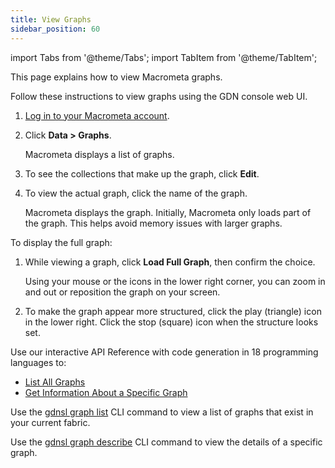 ```yaml
---
title: View Graphs
sidebar_position: 60
---
```


import Tabs from '@theme/Tabs';
import TabItem from '@theme/TabItem';

This page explains how to view Macrometa graphs.

<Tabs groupId="operating-systems">
<TabItem value="console" label="Web Console">

Follow these instructions to view graphs using the GDN console web UI.

1. [Log in to your Macrometa account](https://auth.paas.macrometa.io/).
1. Click **Data > Graphs**.

   Macrometa displays a list of graphs.

1. To see the collections that make up the graph, click **Edit**.
1. To view the actual graph, click the name of the graph.

   Macrometa displays the graph. Initially, Macrometa only loads part of the graph. This helps avoid memory issues with larger graphs.

To display the full graph:

1. While viewing a graph, click **Load Full Graph**, then confirm the choice.

   Using your mouse or the icons in the lower right corner, you can zoom in and out or reposition the graph on your screen.

1. To make the graph appear more structured, click the play (triangle) icon in the lower right. Click the stop (square) icon when the structure looks set.

</TabItem>
<TabItem value="api" label="REST API">

Use our interactive API Reference with code generation in 18 programming languages to:

- [List All Graphs](https://www.macrometa.com/docs/api#/operations/ListAllGraphs)
- [Get Information About a Specific Graph](https://www.macrometa.com/docs/api#/operations/GetAGraph)

</TabItem>
<TabItem value="cli" label="CLI">

Use the [gdnsl graph list](../../../developer-hub/cli/graph-cli#gdnsl-graph-list) CLI command to view a list of graphs that exist in your current fabric.

Use the [gdnsl graph describe](../../../developer-hub/cli/graph-cli#gdnsl-graph-describe) CLI command to view the details of a specific graph.

</TabItem>
</Tabs>
